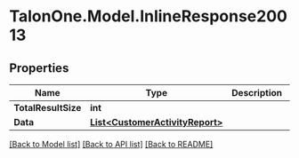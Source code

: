 
# TalonOne.Model.InlineResponse20013

## Properties

Name | Type | Description | Notes
------------ | ------------- | ------------- | -------------
**TotalResultSize** | **int** |  | 
**Data** | [**List&lt;CustomerActivityReport&gt;**](CustomerActivityReport.md) |  | 

[[Back to Model list]](../README.md#documentation-for-models)
[[Back to API list]](../README.md#documentation-for-api-endpoints)
[[Back to README]](../README.md)

